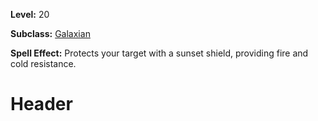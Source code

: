 <!-- TITLE: Spell: Sunset Shield -->
<!-- SUBTITLE:  -->

**Level:** 20

**Subclass:** [Galaxian](galaxian)

**Spell Effect:** Protects your target with a sunset shield, providing fire and cold resistance.

# Header